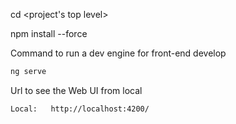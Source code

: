 cd <project's top level>

npm install --force

Command to run a dev engine for front-end develop

```sh
ng serve
```

Url to see the Web UI from local

```
Local:   http://localhost:4200/
```